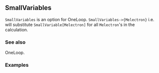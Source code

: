 ##  SmallVariables 

`SmallVariables` is an option for OneLoop. `SmallVariables->{Melectron}` i.e. will substitute `SmallVariable[Melectron]` for all `Melectron`'s in the calculation.

###  See also 

OneLoop.

###  Examples 